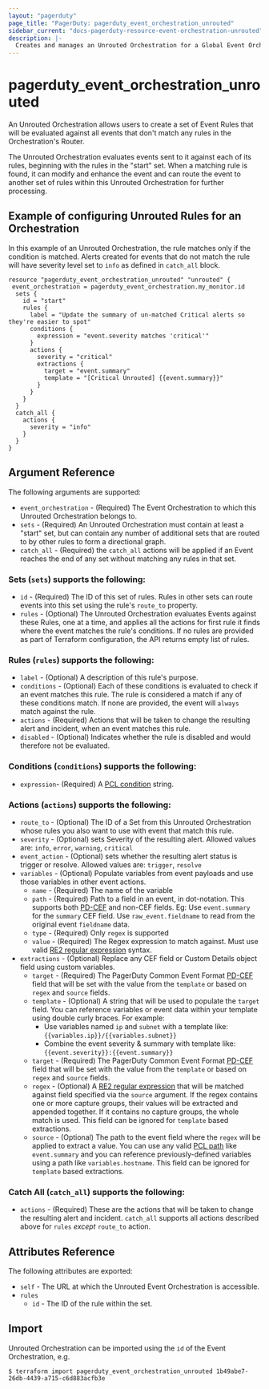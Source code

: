 ```yaml
---
layout: "pagerduty"
page_title: "PagerDuty: pagerduty_event_orchestration_unrouted"
sidebar_current: "docs-pagerduty-resource-event-orchestration-unrouted"
description: |-
  Creates and manages an Unrouted Orchestration for a Global Event Orchestration in PagerDuty.
---
```


# pagerduty_event_orchestration_unrouted

An Unrouted Orchestration allows users to create a set of Event Rules that will be evaluated against all events that don't match any rules in the Orchestration's Router.

The Unrouted Orchestration evaluates events sent to it against each of its rules, beginning with the rules in the "start" set. When a matching rule is found, it can modify and enhance the event and can route the event to another set of rules within this Unrouted Orchestration for further processing.

## Example of configuring Unrouted Rules for an Orchestration

In this example of an Unrouted Orchestration, the rule matches only if the condition is matched.
Alerts created for events that do not match the rule will have severity level set to `info` as defined in `catch_all` block.

```hcl
resource "pagerduty_event_orchestration_unrouted" "unrouted" {
 event_orchestration = pagerduty_event_orchestration.my_monitor.id
  sets {
    id = "start"
    rules {
      label = "Update the summary of un-matched Critical alerts so they're easier to spot"
      conditions {
        expression = "event.severity matches 'critical'"
      }
      actions {
        severity = "critical"
        extractions {
          target = "event.summary"
          template = "[Critical Unrouted] {{event.summary}}"
        }
      }
    }
  }
  catch_all {
    actions {
      severity = "info"
    }
  }
}
```

## Argument Reference

The following arguments are supported:

* `event_orchestration` - (Required) The Event Orchestration to which this Unrouted Orchestration belongs to.
* `sets` - (Required) An Unrouted Orchestration must contain at least a "start" set, but can contain any number of additional sets that are routed to by other rules to form a directional graph.
* `catch_all` - (Required) the `catch_all` actions will be applied if an Event reaches the end of any set without matching any rules in that set.

### Sets (`sets`) supports the following:
* `id` - (Required) The ID of this set of rules. Rules in other sets can route events into this set using the rule's `route_to` property.
* `rules` - (Optional) The Unrouted Orchestration evaluates Events against these Rules, one at a time, and applies all the actions for first rule it finds where the event matches the rule's conditions. If no rules are provided as part of Terraform configuration, the API returns empty list of rules.

### Rules (`rules`) supports the following:
* `label` - (Optional) A description of this rule's purpose.
* `conditions` - (Optional) Each of these conditions is evaluated to check if an event matches this rule. The rule is considered a match if any of these conditions match. If none are provided, the event will `always` match against the rule.
* `actions` - (Required) Actions that will be taken to change the resulting alert and incident, when an event matches this rule.
* `disabled` - (Optional) Indicates whether the rule is disabled and would therefore not be evaluated.

### Conditions (`conditions`) supports the following:
* `expression`- (Required) A [PCL condition](https://developer.pagerduty.com/docs/ZG9jOjM1NTE0MDc0-pcl-overview) string.

### Actions (`actions`) supports the following:
* `route_to` - (Optional) The ID of a Set from this Unrouted Orchestration whose rules you also want to use with event that match this rule.
* `severity` - (Optional) sets Severity of the resulting alert. Allowed values are: `info`, `error`, `warning`, `critical`
* `event_action` - (Optional) sets whether the resulting alert status is trigger or resolve. Allowed values are: `trigger`, `resolve`
* `variables` - (Optional) Populate variables from event payloads and use those variables in other event actions.
  * `name` - (Required) The name of the variable
  * `path` - (Required) Path to a field in an event, in dot-notation. This supports both [PD-CEF](https://support.pagerduty.com/docs/pd-cef) and non-CEF fields. Eg: Use `event.summary` for the `summary` CEF field. Use `raw_event.fieldname` to read from the original event `fieldname` data.
  * `type` - (Required) Only `regex` is supported
  * `value` - (Required) The Regex expression to match against. Must use valid [RE2 regular expression](https://github.com/google/re2/wiki/Syntax) syntax.
* `extractions` - (Optional) Replace any CEF field or Custom Details object field using custom variables.
  * `target` - (Required) The PagerDuty Common Event Format [PD-CEF](https://support.pagerduty.com/docs/pd-cef) field that will be set with the value from the `template` or based on `regex` and `source` fields.
  * `template` - (Optional) A string that will be used to populate the `target` field. You can reference variables or event data within your template using double curly braces. For example:
    * Use variables named `ip` and `subnet` with a template like: `{{variables.ip}}/{{variables.subnet}}`
    * Combine the event severity & summary with template like: `{{event.severity}}:{{event.summary}}`
  * `target` - (Required) The PagerDuty Common Event Format [PD-CEF](https://support.pagerduty.com/docs/pd-cef) field that will be set with the value from the `template` or based on `regex` and `source` fields.
  * `regex` - (Optional) A [RE2 regular expression](https://github.com/google/re2/wiki/Syntax) that will be matched against field specified via the `source` argument. If the regex contains one or more capture groups, their values will be extracted and appended together. If it contains no capture groups, the whole match is used. This field can be ignored for `template` based extractions.
  * `source` - (Optional) The path to the event field where the `regex` will be applied to extract a value. You can use any valid [PCL path](https://developer.pagerduty.com/docs/ZG9jOjM1NTE0MDc0-pcl-overview#paths) like `event.summary` and you can reference previously-defined variables using a path like `variables.hostname`. This field can be ignored for `template` based extractions.

### Catch All (`catch_all`) supports the following:
* `actions` - (Required) These are the actions that will be taken to change the resulting alert and incident. `catch_all` supports all actions described above for `rules` _except_ `route_to` action.

## Attributes Reference

The following attributes are exported:
* `self` - The URL at which the Unrouted Event Orchestration is accessible.
* `rules`
  * `id` - The ID of the rule within the set.

## Import

Unrouted Orchestration can be imported using the `id` of the Event Orchestration, e.g.

```
$ terraform import pagerduty_event_orchestration_unrouted 1b49abe7-26db-4439-a715-c6d883acfb3e
```

